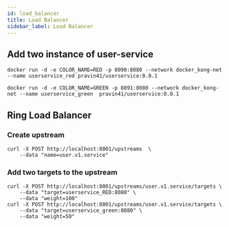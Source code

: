 ```yaml
---
id: load_balancer
title: Load Balancer
sidebar_label: Load Balancer
---
```

## Add two instance of user-service

```shell script
docker run -d -e COLOR_NAME=RED -p 8090:8080 --network docker_kong-net --name userservice_red pravin41/userservice:0.0.1

docker run -d -e COLOR_NAME=GREEN -p 8091:8080 --network docker_kong-net --name userservice_green  pravin41/userservice:0.0.1
```
## Ring Load Balancer

### Create upstream

```shell script
curl -X POST http://localhost:8001/upstreams  \
    --data "name=user.v1.service"
```

### Add two targets to the upstream

```shell script
curl -X POST http://localhost:8001/upstreams/user.v1.service/targets \
    --data "target=userservice_RED:8080" \
    --data "weight=100"
curl -X POST http://localhost:8001/upstreams/user.v1.service/targets \
    --data "target=userservice_green:8080" \
    --data "weight=50"
```
